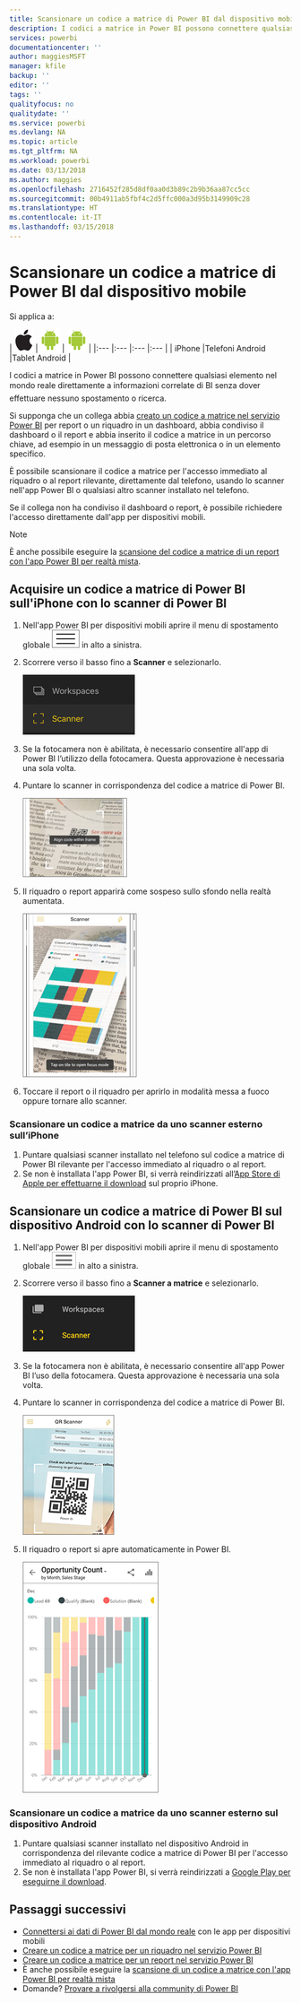 ```yaml
---
title: Scansionare un codice a matrice di Power BI dal dispositivo mobile
description: I codici a matrice in Power BI possono connettere qualsiasi cosa nel mondo reale direttamente a informazioni di BI correlate nell'app Power BI per dispositivi mobili iPhone e Android.
services: powerbi
documentationcenter: ''
author: maggiesMSFT
manager: kfile
backup: ''
editor: ''
tags: ''
qualityfocus: no
qualitydate: ''
ms.service: powerbi
ms.devlang: NA
ms.topic: article
ms.tgt_pltfrm: NA
ms.workload: powerbi
ms.date: 03/13/2018
ms.author: maggies
ms.openlocfilehash: 2716452f285d8df0aa0d3b89c2b9b36aa87cc5cc
ms.sourcegitcommit: 00b4911ab5fbf4c2d5ffc000a3d95b3149909c28
ms.translationtype: HT
ms.contentlocale: it-IT
ms.lasthandoff: 03/15/2018
---
```

# <a name="scan-a-power-bi-qr-code-from-your-mobile-device"></a>Scansionare un codice a matrice di Power BI dal dispositivo mobile
Si applica a:

| ![iPhone](media/mobile-apps-qr-code/ios-logo-40-px.png) | ![Telefono Android](media/mobile-apps-qr-code/android-logo-40-px.png) | ![Tablet Android](media/mobile-apps-qr-code/android-logo-40-px.png) |
|:--- |:--- |:--- |:--- |
| iPhone |Telefoni Android |Tablet Android |

I codici a matrice in Power BI possono connettere qualsiasi elemento nel mondo reale direttamente a informazioni correlate di BI &#151;senza dover effettuare nessuno spostamento o ricerca.

Si supponga che un collega abbia [creato un codice a matrice nel servizio Power BI](service-create-qr-code-for-tile.md) per report o un riquadro in un dashboard, abbia condiviso il dashboard o il report e abbia inserito il codice a matrice in un percorso chiave, ad esempio in un messaggio di posta elettronica o in un elemento specifico. 

È possibile scansionare il codice a matrice per l'accesso immediato al riquadro o al report rilevante, direttamente dal telefono, usando lo scanner nell'app Power BI o qualsiasi altro scanner installato nel telefono. 

Se il collega non ha condiviso il dashboard o report, è possibile richiedere l'accesso direttamente dall'app per dispositivi mobili. 

> [!NOTE]
> È anche possibile eseguire la [scansione del codice a matrice di un report con l'app Power BI per realtà mista](mobile-mixed-reality-app.md#scan-a-report-qr-code-in-holographic-view).

## <a name="scan-a-power-bi-qr-code-on-your-iphone-with-the-power-bi-scanner"></a>Acquisire un codice a matrice di Power BI sull'iPhone con lo scanner di Power BI
1. Nell'app Power BI per dispositivi mobili aprire il menu di spostamento globale ![](media/mobile-apps-qr-code/power-bi-iphone-global-nav-button.png) in alto a sinistra. 
2. Scorrere verso il basso fino a **Scanner** e selezionarlo. 
   
    ![](media/mobile-apps-qr-code/power-bi-iphone-scanner-menu.png)
3. Se la fotocamera non è abilitata, è necessario consentire all'app di Power BI l’utilizzo della fotocamera. Questa approvazione è necessaria una sola volta. 
4. Puntare lo scanner in corrispondenza del codice a matrice di Power BI. 
   
    ![](media/mobile-apps-qr-code/power-bi-align-qr-code.png)
5. Il riquadro o report apparirà come sospeso sullo sfondo nella realtà aumentata.
   
    ![](media/mobile-apps-qr-code/power-bi-ios-qr-ar-scanner.png)
6. Toccare il report o il riquadro per aprirlo in modalità messa a fuoco oppure tornare allo scanner.

### <a name="scan-a-qr-code-from-an-external-scanner-on-your-iphone"></a>Scansionare un codice a matrice da uno scanner esterno sull’iPhone
1. Puntare qualsiasi scanner installato nel telefono sul codice a matrice di Power BI rilevante per l'accesso immediato al riquadro o al report. 
2. Se non è installata l'app Power BI, si verrà reindirizzati all’[App Store di Apple per effettuarne il download](http://go.microsoft.com/fwlink/?LinkId=522062) sul proprio iPhone.

## <a name="scan-a-power-bi-qr-code-on-your-android-device-with-the-power-bi-scanner"></a>Scansionare un codice a matrice di Power BI sul dispositivo Android con lo scanner di Power BI
1. Nell'app Power BI per dispositivi mobili aprire il menu di spostamento globale ![](media/mobile-apps-qr-code/power-bi-android-global-nav-icon.png) in alto a sinistra. 
2. Scorrere verso il basso fino a **Scanner a matrice** e selezionarlo.
   
    ![](media/mobile-apps-qr-code/power-bi-android-scanner-menu.png)
3. Se la fotocamera non è abilitata, è necessario consentire all'app Power BI l’uso della fotocamera. Questa approvazione è necessaria una sola volta. 
4. Puntare lo scanner in corrispondenza del codice a matrice di Power BI. 
   
    ![](media/mobile-apps-qr-code/pbi_iph_qrscan.png)
5. Il riquadro o report si apre automaticamente in Power BI.
   
    ![](media/mobile-apps-qr-code/power-bi-android-tile.png)

### <a name="scan-a-qr-code-from-an-external-scanner-on-your-android-device"></a>Scansionare un codice a matrice da uno scanner esterno sul dispositivo Android
1. Puntare qualsiasi scanner installato nel dispositivo Android in corrispondenza del rilevante codice a matrice di Power BI per l'accesso immediato al riquadro o al report. 
2. Se non è installata l'app Power BI, si verrà reindirizzati a [Google Play per eseguirne il download](http://go.microsoft.com/fwlink/?LinkID=544867). 

## <a name="next-steps"></a>Passaggi successivi
* [Connettersi ai dati di Power BI dal mondo reale](mobile-apps-data-in-real-world-context.md) con le app per dispositivi mobili
* [Creare un codice a matrice per un riquadro nel servizio Power BI](service-create-qr-code-for-tile.md)
* [Creare un codice a matrice per un report nel servizio Power BI](service-create-qr-code-for-report.md)
* È anche possibile eseguire la [scansione di un codice a matrice con l'app Power BI per realtà mista](mobile-mixed-reality-app.md)
* Domande? [Provare a rivolgersi alla community di Power BI](http://community.powerbi.com/)

